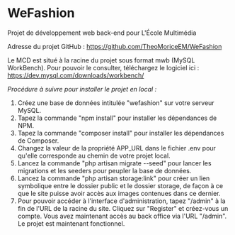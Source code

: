 # WeFashion
Projet de développement web back-end pour L'École Multimédia

Adresse du projet GitHub : https://github.com/TheoMoriceEM/WeFashion

Le MCD est situé à la racine du projet sous format mwb (MySQL WorkBench). Pour pouvoir le consulter, téléchargez le logiciel ici : https://dev.mysql.com/downloads/workbench/

*Procédure à suivre pour installer le projet en local :*
1. Créez une base de données intitulée "wefashion" sur votre serveur MySQL.
2. Tapez la commande "npm install" pour installer les dépendances de NPM.
3. Tapez la commande "composer install" pour installer les dépendances de Composer.
4. Changez la valeur de la propriété APP_URL dans le fichier .env pour qu'elle corresponde au chemin de votre projet local.
5. Lancez la commande "php artisan migrate --seed" pour lancer les migrations et les seeders pour peupler la base de données.
6. Lancez la commande "php artisan storage:link" pour créer un lien symbolique entre le dossier public et le dossier storage, de façon à ce que le site puisse avoir accès aux images contenues dans ce dernier.
7. Pour pouvoir accéder à l'interface d'administration, tapez "/admin" à la fin de l'URL de la racine du site. Cliquez sur "Register" et créez-vous un compte. Vous avez maintenant accès au back office via l'URL "/admin".
Le projet est maintenant fonctionnel.
